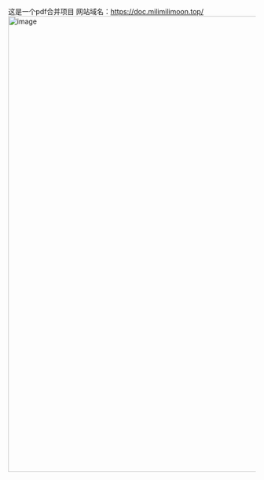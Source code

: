 这是一个pdf合并项目
网站域名：https://doc.milimilimoon.top/
<img width="1482" height="927" alt="image" src="https://github.com/user-attachments/assets/1d1ec324-73fe-47d4-9bbf-3b3155d1a27c" />
